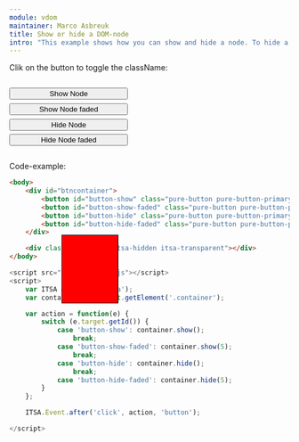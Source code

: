 ```yaml
---
module: vdom
maintainer: Marco Asbreuk
title: Show or hide a DOM-node
intro: "This example shows how you can show and hide a node. To hide a node on startup, you must add the 'itsa-hidden' as well as hide the element initially through node.hide(). The latter is needed to be able to call node.show(true) on the initial hidden Node. Without initially hided by JS, there won't be a fade-effect for the first time the node gets visible."
---
```


<style type="text/css">
    #btncontainer {
        margin: 2em 0;
        min-height: 2em;
    }
    #btncontainer button {
        margin-top: 0.5em;
        min-width: 16em;
        display: block;
    }
    .container {
        background-color: #F00;
        text-align: center;
        margin: 2em 0;
        padding-top: 1.5em;
        height: 100px;
        width: 100px;
        border: solid 1px #000;
        position: absolute;
        top: 32em;
        left: 23em;
        z-index: 1;
        -webkit-touch-callout: none;
        -webkit-user-select: none;
        -khtml-user-select: none;
        -moz-user-select: none;
        -ms-user-select: none;
        user-select: none;
        cursor: default;
    }
    .body-content.module p.spaced {
        margin-top: 4em;
    }
</style>

Clik on the button to toggle the className:

<div id="btncontainer">
    <button id="button-show" class="pure-button pure-button-primary pure-button-bordered">Show Node</button>
    <button id="button-show-faded" class="pure-button pure-button-primary pure-button-bordered">Show Node faded</button>
    <button id="button-hide" class="pure-button pure-button-primary pure-button-bordered">Hide Node</button>
    <button id="button-hide-faded" class="pure-button pure-button-primary pure-button-bordered">Hide Node faded</button>
</div>

<div class="container itsa-hidden"></div>

<p class="spaced">Code-example:</p>

```html
<body>
    <div id="btncontainer">
        <button id="button-show" class="pure-button pure-button-primary pure-button-bordered">Show Node</button>
        <button id="button-show-faded" class="pure-button pure-button-primary pure-button-bordered">Show Node faded</button>
        <button id="button-hide" class="pure-button pure-button-primary pure-button-bordered">Hide Node</button>
        <button id="button-hide-faded" class="pure-button pure-button-primary pure-button-bordered">Hide Node faded</button>
    </div>

    <div class="container itsa-hidden itsa-transparent"></div>
</body>
```

```js
<script src="itsabuild-min.js"></script>
<script>
    var ITSA = require('itsa');
    var container = document.getElement('.container');

    var action = function(e) {
        switch (e.target.getId()) {
            case 'button-show': container.show();
                break;
            case 'button-show-faded': container.show(5);
                break;
            case 'button-hide': container.hide();
                break;
            case 'button-hide-faded': container.hide(5);
        }
    };

    ITSA.Event.after('click', action, 'button');

</script>
```

<script src="../../dist/itsabuild.js"></script>
<script>
    var ITSA = require('itsa');
    var container = document.getElement('.container');

    var action = function(e) {
        switch (e.target.getId()) {
            case 'button-show': container.show();
                break;
            case 'button-show-faded': container.show(5);
                break;
            case 'button-hide': container.hide();
                break;
            case 'button-hide-faded': container.hide(5);
        }
    };

    ITSA.Event.after('click', action, 'button');
</script>
